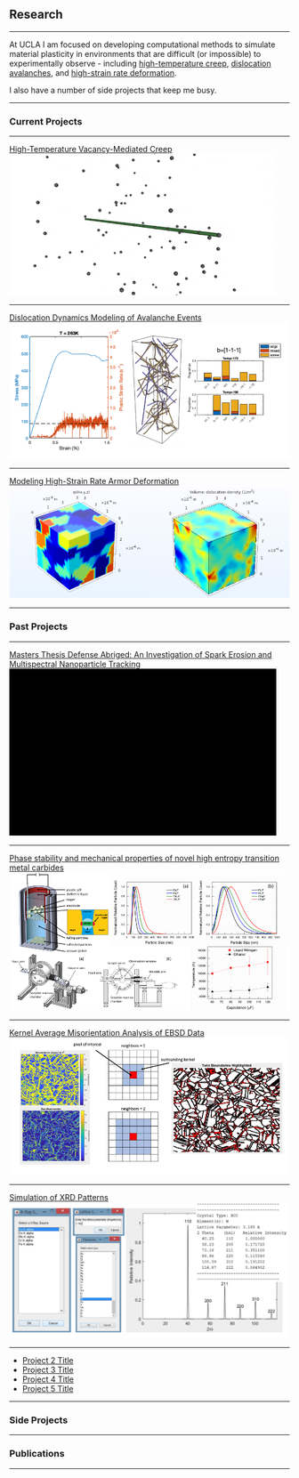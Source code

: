 ## Research

---
At UCLA I am focused on developing computational methods to simulate material plasticity in environments that are difficult (or impossible) to experimentally observe - including [high-temperature creep](/creep_page), [dislocation avalanches](/avalanche_page), and [high-strain rate deformation](/sample_page). 


I also have a number of side projects that keep me busy.

--- 
### Current Projects
---
[High-Temperature Vacancy-Mediated Creep](/creep_page)
<img src="images/creep_gif.gif?raw=true"/>

---
[Dislocation Dynamics Modeling of Avalanche Events](/avalanche_page)
<img src="images/avalanche_thumbnail1.png?raw=true"/>

---
[Modeling High-Strain Rate Armor Deformation](/sample_page)
<img src="images/ti_thumbnail.png?raw=true"/>

---

### Past Projects

---
[Masters Thesis Defense Abriged: An Investigation of Spark Erosion and Multispectral Nanoparticle Tracking](/pdf/thesis_defense.pdf)
<img src="images/spark_gif.gif?raw=true" width="480" height="300"/>

---

[Phase stability and mechanical properties of novel high entropy transition metal carbides](/sample_page)
<img src="images/thesis_thumbnail.png?raw=true"/>

---

[Kernel Average Misorientation Analysis of EBSD Data](/sample_page)
<img src="images/kam_thumbnail.png?raw=true"/>

---

[Simulation of XRD Patterns](/sample_page)
<img src="images/xrd_thumbnail.png?raw=true"/>

---

- [Project 2 Title](http://example.com/)
- [Project 3 Title](http://example.com/)
- [Project 4 Title](http://example.com/)
- [Project 5 Title](http://example.com/)

---

### Side Projects


---

### Publications



---

